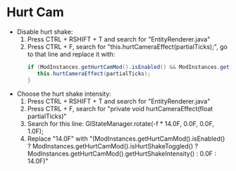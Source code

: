 # Hurt Cam

- Disable hurt shake:
  1. Press CTRL + RSHIFT + T and search for "EntityRenderer.java"
  2. Press CTRL + F, search for "this.hurtCameraEffect(partialTicks);", go to that line and replace it with:
     ```java
     if (ModInstances.getHurtCamMod().isEnabled() && ModInstances.getHurtCamMod().isHurtShakeToggled() || !ModInstances.getHurtCamMod().isEnabled()) {
     	this.hurtCameraEffect(partialTicks);
     }
     ```
- Choose the hurt shake intensity:
  1. Press CTRL + RSHIFT + T and search for "EntityRenderer.java"
  2. Press CTRL + F, search for "private void hurtCameraEffect(float partialTicks)"
  3. Search for this line: GlStateManager.rotate(-f \* 14.0F, 0.0F, 0.0F, 1.0F);
  4. Replace "14.0F" with "(ModInstances.getHurtCamMod().isEnabled() ? ModInstances.getHurtCamMod().isHurtShakeToggled() ? ModInstances.getHurtCamMod().getHurtShakeIntensity() : 0.0F : 14.0F)"

